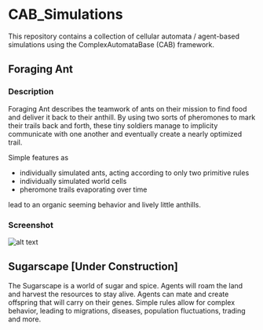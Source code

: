 # CAB_Simulations
This repository contains a collection of cellular automata / agent-based simulations using the ComplexAutomataBase (CAB) framework.


## Foraging Ant

### Description

Foraging Ant describes the teamwork of ants on their mission to find food and deliver it back to their anthill. By using two sorts of pheromones to mark their trails back and forth, these tiny soldiers manage to implicity communicate with one another and eventually create a nearly optimized trail.

Simple features as

* individually simulated ants, acting according to only two primitive rules
* individually simulated world cells
* pheromone trails evaporating over time

lead to an organic seeming behavior and lively little anthills.

### Screenshot
![alt text](/media/ant_screentshot1.png "Foraging Ant Screenshot")



## Sugarscape [Under Construction]

The Sugarscape is a world of sugar and spice. Agents will roam the land and harvest the resources to stay alive. Agents can mate and create offspring that will carry on their genes. Simple rules allow for complex behavior, leading to migrations, diseases, population fluctuations, trading and more.